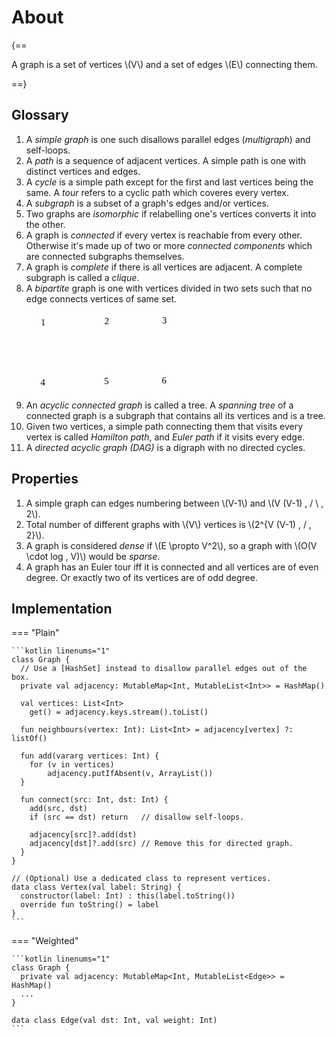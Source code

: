 # About

{==

A graph is a set of vertices \\(V\\) and a set of edges \\(E\\) connecting them.

==}

## Glossary

1. A _simple graph_ is one such disallows parallel edges (_multigraph_) and self-loops.
2. A _path_ is a sequence of adjacent vertices. A simple path is one with distinct vertices and edges. 
3. A _cycle_ is a simple path except for the first and last vertices being the same. A _tour_ refers to a cyclic path which coveres every vertex.
4. A _subgraph_ is a subset of a graph's edges and/or vertices.
5. Two graphs are _isomorphic_ if relabelling one's vertices converts it into the other.
6. A graph is _connected_ if every vertex is reachable from every other. Otherwise it's made up of two or more _connected components_ which are connected subgraphs themselves.
7. A graph is _complete_ if there is all vertices are adjacent. A complete subgraph is called a _clique_.
8. A _bipartite_ graph is one with vertices divided in two sets such that no edge connects vertices of same set. <svg version="1.1" xmlns="http://www.w3.org/2000/svg" viewBox="0 0 334.14273834228516 203.39279174804688" height="150">
  <g stroke-linecap="round" transform="translate(10.714286804199219 14.78570556640625) rotate(0 25.142837524414062 24.5)"><path d="M50.29 24.5 C50.29 25.92, 50.16 27.36, 49.9 28.75 C49.65 30.15, 49.27 31.55, 48.77 32.88 C48.27 34.21, 47.64 35.52, 46.92 36.75 C46.19 37.98, 45.34 39.16, 44.4 40.25 C43.47 41.33, 42.42 42.36, 41.3 43.27 C40.19 44.18, 38.97 45.01, 37.71 45.72 C36.45 46.43, 35.11 47.04, 33.74 47.52 C32.37 48.01, 30.94 48.38, 29.51 48.63 C28.08 48.87, 26.6 49, 25.14 49 C23.69 49, 22.21 48.87, 20.78 48.63 C19.34 48.38, 17.91 48.01, 16.54 47.52 C15.18 47.04, 13.83 46.43, 12.57 45.72 C11.31 45.01, 10.1 44.18, 8.98 43.27 C7.87 42.36, 6.82 41.33, 5.88 40.25 C4.95 39.16, 4.1 37.98, 3.37 36.75 C2.64 35.52, 2.01 34.21, 1.52 32.88 C1.02 31.55, 0.63 30.15, 0.38 28.75 C0.13 27.36, 0 25.92, 0 24.5 C0 23.08, 0.13 21.64, 0.38 20.25 C0.63 18.85, 1.02 17.45, 1.52 16.12 C2.01 14.79, 2.64 13.48, 3.37 12.25 C4.1 11.02, 4.95 9.84, 5.88 8.75 C6.82 7.67, 7.87 6.64, 8.98 5.73 C10.1 4.82, 11.31 3.99, 12.57 3.28 C13.83 2.57, 15.18 1.96, 16.54 1.48 C17.91 0.99, 19.34 0.62, 20.78 0.37 C22.21 0.13, 23.69 0, 25.14 0 C26.6 0, 28.08 0.13, 29.51 0.37 C30.94 0.62, 32.37 0.99, 33.74 1.48 C35.11 1.96, 36.45 2.57, 37.71 3.28 C38.97 3.99, 40.19 4.82, 41.3 5.73 C42.42 6.64, 43.47 7.67, 44.4 8.75 C45.34 9.84, 46.19 11.02, 46.92 12.25 C47.64 13.48, 48.27 14.79, 48.77 16.12 C49.27 17.45, 49.65 18.85, 49.9 20.25 C50.16 21.64, 50.22 23.79, 50.29 24.5 C50.35 25.21, 50.35 23.79, 50.29 24.5" stroke="var(--md-code-fg-color)" stroke-width="2" fill="none"></path></g><g transform="translate(30.219078416828495 27.461589427335838) rotate(0 5.859375 12.000000000000014)"><text x="5.859375" y="19.3125" font-family="Cascadia, Segoe UI Emoji" font-size="20px" fill="var(--md-code-fg-color)" text-anchor="middle" style="white-space: pre;" direction="ltr" dominant-baseline="alphabetic">1</text></g><g stroke-linecap="round" transform="translate(148.71430206298828 11.999984741210938) rotate(0 25.142837524414062 24.5)"><path d="M50.29 24.5 C50.29 25.92, 50.16 27.36, 49.9 28.75 C49.65 30.15, 49.27 31.55, 48.77 32.88 C48.27 34.21, 47.64 35.52, 46.92 36.75 C46.19 37.98, 45.34 39.16, 44.4 40.25 C43.47 41.33, 42.42 42.36, 41.3 43.27 C40.19 44.18, 38.97 45.01, 37.71 45.72 C36.45 46.43, 35.11 47.04, 33.74 47.52 C32.37 48.01, 30.94 48.38, 29.51 48.63 C28.08 48.87, 26.6 49, 25.14 49 C23.69 49, 22.21 48.87, 20.78 48.63 C19.34 48.38, 17.91 48.01, 16.54 47.52 C15.18 47.04, 13.83 46.43, 12.57 45.72 C11.31 45.01, 10.1 44.18, 8.98 43.27 C7.87 42.36, 6.82 41.33, 5.88 40.25 C4.95 39.16, 4.1 37.98, 3.37 36.75 C2.64 35.52, 2.01 34.21, 1.52 32.88 C1.02 31.55, 0.63 30.15, 0.38 28.75 C0.13 27.36, 0 25.92, 0 24.5 C0 23.08, 0.13 21.64, 0.38 20.25 C0.63 18.85, 1.02 17.45, 1.52 16.12 C2.01 14.79, 2.64 13.48, 3.37 12.25 C4.1 11.02, 4.95 9.84, 5.88 8.75 C6.82 7.67, 7.87 6.64, 8.98 5.73 C10.1 4.82, 11.31 3.99, 12.57 3.28 C13.83 2.57, 15.18 1.96, 16.54 1.48 C17.91 0.99, 19.34 0.62, 20.78 0.37 C22.21 0.13, 23.69 0, 25.14 0 C26.6 0, 28.08 0.13, 29.51 0.37 C30.94 0.62, 32.37 0.99, 33.74 1.48 C35.11 1.96, 36.45 2.57, 37.71 3.28 C38.97 3.99, 40.19 4.82, 41.3 5.73 C42.42 6.64, 43.47 7.67, 44.4 8.75 C45.34 9.84, 46.19 11.02, 46.92 12.25 C47.64 13.48, 48.27 14.79, 48.77 16.12 C49.27 17.45, 49.65 18.85, 49.9 20.25 C50.16 21.64, 50.22 23.79, 50.29 24.5 C50.35 25.21, 50.35 23.79, 50.29 24.5" stroke="var(--md-code-fg-color)" stroke-width="2" fill="none"></path></g><g transform="translate(168.21909367561756 24.675868602140525) rotate(0 5.859375 12.000000000000014)"><text x="5.859375" y="19.3125" font-family="Cascadia, Segoe UI Emoji" font-size="20px" fill="var(--md-code-fg-color)" text-anchor="middle" style="white-space: pre;" direction="ltr" dominant-baseline="alphabetic">2</text></g><g stroke-linecap="round" transform="translate(273.85706329345703 10) rotate(0 25.142837524414062 24.5)"><path d="M50.29 24.5 C50.29 25.92, 50.16 27.36, 49.9 28.75 C49.65 30.15, 49.27 31.55, 48.77 32.88 C48.27 34.21, 47.64 35.52, 46.92 36.75 C46.19 37.98, 45.34 39.16, 44.4 40.25 C43.47 41.33, 42.42 42.36, 41.3 43.27 C40.19 44.18, 38.97 45.01, 37.71 45.72 C36.45 46.43, 35.11 47.04, 33.74 47.52 C32.37 48.01, 30.94 48.38, 29.51 48.63 C28.08 48.87, 26.6 49, 25.14 49 C23.69 49, 22.21 48.87, 20.78 48.63 C19.34 48.38, 17.91 48.01, 16.54 47.52 C15.18 47.04, 13.83 46.43, 12.57 45.72 C11.31 45.01, 10.1 44.18, 8.98 43.27 C7.87 42.36, 6.82 41.33, 5.88 40.25 C4.95 39.16, 4.1 37.98, 3.37 36.75 C2.64 35.52, 2.01 34.21, 1.52 32.88 C1.02 31.55, 0.63 30.15, 0.38 28.75 C0.13 27.36, 0 25.92, 0 24.5 C0 23.08, 0.13 21.64, 0.38 20.25 C0.63 18.85, 1.02 17.45, 1.52 16.12 C2.01 14.79, 2.64 13.48, 3.37 12.25 C4.1 11.02, 4.95 9.84, 5.88 8.75 C6.82 7.67, 7.87 6.64, 8.98 5.73 C10.1 4.82, 11.31 3.99, 12.57 3.28 C13.83 2.57, 15.18 1.96, 16.54 1.48 C17.91 0.99, 19.34 0.62, 20.78 0.37 C22.21 0.13, 23.69 0, 25.14 0 C26.6 0, 28.08 0.13, 29.51 0.37 C30.94 0.62, 32.37 0.99, 33.74 1.48 C35.11 1.96, 36.45 2.57, 37.71 3.28 C38.97 3.99, 40.19 4.82, 41.3 5.73 C42.42 6.64, 43.47 7.67, 44.4 8.75 C45.34 9.84, 46.19 11.02, 46.92 12.25 C47.64 13.48, 48.27 14.79, 48.77 16.12 C49.27 17.45, 49.65 18.85, 49.9 20.25 C50.16 21.64, 50.22 23.79, 50.29 24.5 C50.35 25.21, 50.35 23.79, 50.29 24.5" stroke="var(--md-code-fg-color)" stroke-width="2" fill="none"></path></g><g transform="translate(293.36185490608636 22.675883860929588) rotate(0 5.859375 12.000000000000014)"><text x="5.859375" y="19.3125" font-family="Cascadia, Segoe UI Emoji" font-size="20px" fill="var(--md-code-fg-color)" text-anchor="middle" style="white-space: pre;" direction="ltr" dominant-baseline="alphabetic">3</text></g><g stroke-linecap="round" transform="translate(10 144.39279174804688) rotate(0 25.142837524414062 24.5)"><path d="M50.29 24.5 C50.29 25.92, 50.16 27.36, 49.9 28.75 C49.65 30.15, 49.27 31.55, 48.77 32.88 C48.27 34.21, 47.64 35.52, 46.92 36.75 C46.19 37.98, 45.34 39.16, 44.4 40.25 C43.47 41.33, 42.42 42.36, 41.3 43.27 C40.19 44.18, 38.97 45.01, 37.71 45.72 C36.45 46.43, 35.11 47.04, 33.74 47.52 C32.37 48.01, 30.94 48.38, 29.51 48.63 C28.08 48.87, 26.6 49, 25.14 49 C23.69 49, 22.21 48.87, 20.78 48.63 C19.34 48.38, 17.91 48.01, 16.54 47.52 C15.18 47.04, 13.83 46.43, 12.57 45.72 C11.31 45.01, 10.1 44.18, 8.98 43.27 C7.87 42.36, 6.82 41.33, 5.88 40.25 C4.95 39.16, 4.1 37.98, 3.37 36.75 C2.64 35.52, 2.01 34.21, 1.52 32.88 C1.02 31.55, 0.63 30.15, 0.38 28.75 C0.13 27.36, 0 25.92, 0 24.5 C0 23.08, 0.13 21.64, 0.38 20.25 C0.63 18.85, 1.02 17.45, 1.52 16.12 C2.01 14.79, 2.64 13.48, 3.37 12.25 C4.1 11.02, 4.95 9.84, 5.88 8.75 C6.82 7.67, 7.87 6.64, 8.98 5.73 C10.1 4.82, 11.31 3.99, 12.57 3.28 C13.83 2.57, 15.18 1.96, 16.54 1.48 C17.91 0.99, 19.34 0.62, 20.78 0.37 C22.21 0.13, 23.69 0, 25.14 0 C26.6 0, 28.08 0.13, 29.51 0.37 C30.94 0.62, 32.37 0.99, 33.74 1.48 C35.11 1.96, 36.45 2.57, 37.71 3.28 C38.97 3.99, 40.19 4.82, 41.3 5.73 C42.42 6.64, 43.47 7.67, 44.4 8.75 C45.34 9.84, 46.19 11.02, 46.92 12.25 C47.64 13.48, 48.27 14.79, 48.77 16.12 C49.27 17.45, 49.65 18.85, 49.9 20.25 C50.16 21.64, 50.22 23.79, 50.29 24.5 C50.35 25.21, 50.35 23.79, 50.29 24.5" stroke="var(--md-code-fg-color)" stroke-width="2" fill="none"></path></g><g transform="translate(29.504791612629276 157.06867560897643) rotate(0 5.859375 12)"><text x="5.859375" y="19.3125" font-family="Cascadia, Segoe UI Emoji" font-size="20px" fill="var(--md-code-fg-color)" text-anchor="middle" style="white-space: pre;" direction="ltr" dominant-baseline="alphabetic">4</text></g><g stroke-linecap="round" transform="translate(148.00001525878906 141.60707092285156) rotate(0 25.142837524414062 24.5)"><path d="M50.29 24.5 C50.29 25.92, 50.16 27.36, 49.9 28.75 C49.65 30.15, 49.27 31.55, 48.77 32.88 C48.27 34.21, 47.64 35.52, 46.92 36.75 C46.19 37.98, 45.34 39.16, 44.4 40.25 C43.47 41.33, 42.42 42.36, 41.3 43.27 C40.19 44.18, 38.97 45.01, 37.71 45.72 C36.45 46.43, 35.11 47.04, 33.74 47.52 C32.37 48.01, 30.94 48.38, 29.51 48.63 C28.08 48.87, 26.6 49, 25.14 49 C23.69 49, 22.21 48.87, 20.78 48.63 C19.34 48.38, 17.91 48.01, 16.54 47.52 C15.18 47.04, 13.83 46.43, 12.57 45.72 C11.31 45.01, 10.1 44.18, 8.98 43.27 C7.87 42.36, 6.82 41.33, 5.88 40.25 C4.95 39.16, 4.1 37.98, 3.37 36.75 C2.64 35.52, 2.01 34.21, 1.52 32.88 C1.02 31.55, 0.63 30.15, 0.38 28.75 C0.13 27.36, 0 25.92, 0 24.5 C0 23.08, 0.13 21.64, 0.38 20.25 C0.63 18.85, 1.02 17.45, 1.52 16.12 C2.01 14.79, 2.64 13.48, 3.37 12.25 C4.1 11.02, 4.95 9.84, 5.88 8.75 C6.82 7.67, 7.87 6.64, 8.98 5.73 C10.1 4.82, 11.31 3.99, 12.57 3.28 C13.83 2.57, 15.18 1.96, 16.54 1.48 C17.91 0.99, 19.34 0.62, 20.78 0.37 C22.21 0.13, 23.69 0, 25.14 0 C26.6 0, 28.08 0.13, 29.51 0.37 C30.94 0.62, 32.37 0.99, 33.74 1.48 C35.11 1.96, 36.45 2.57, 37.71 3.28 C38.97 3.99, 40.19 4.82, 41.3 5.73 C42.42 6.64, 43.47 7.67, 44.4 8.75 C45.34 9.84, 46.19 11.02, 46.92 12.25 C47.64 13.48, 48.27 14.79, 48.77 16.12 C49.27 17.45, 49.65 18.85, 49.9 20.25 C50.16 21.64, 50.22 23.79, 50.29 24.5 C50.35 25.21, 50.35 23.79, 50.29 24.5" stroke="var(--md-code-fg-color)" stroke-width="2" fill="none"></path></g><g transform="translate(167.50480687141834 154.28295478378112) rotate(0 5.859375 12)"><text x="5.859375" y="19.3125" font-family="Cascadia, Segoe UI Emoji" font-size="20px" fill="var(--md-code-fg-color)" text-anchor="middle" style="white-space: pre;" direction="ltr" dominant-baseline="alphabetic">5</text></g><g stroke-linecap="round" transform="translate(273.1427764892578 139.60708618164062) rotate(0 25.142837524414062 24.5)"><path d="M50.29 24.5 C50.29 25.92, 50.16 27.36, 49.9 28.75 C49.65 30.15, 49.27 31.55, 48.77 32.88 C48.27 34.21, 47.64 35.52, 46.92 36.75 C46.19 37.98, 45.34 39.16, 44.4 40.25 C43.47 41.33, 42.42 42.36, 41.3 43.27 C40.19 44.18, 38.97 45.01, 37.71 45.72 C36.45 46.43, 35.11 47.04, 33.74 47.52 C32.37 48.01, 30.94 48.38, 29.51 48.63 C28.08 48.87, 26.6 49, 25.14 49 C23.69 49, 22.21 48.87, 20.78 48.63 C19.34 48.38, 17.91 48.01, 16.54 47.52 C15.18 47.04, 13.83 46.43, 12.57 45.72 C11.31 45.01, 10.1 44.18, 8.98 43.27 C7.87 42.36, 6.82 41.33, 5.88 40.25 C4.95 39.16, 4.1 37.98, 3.37 36.75 C2.64 35.52, 2.01 34.21, 1.52 32.88 C1.02 31.55, 0.63 30.15, 0.38 28.75 C0.13 27.36, 0 25.92, 0 24.5 C0 23.08, 0.13 21.64, 0.38 20.25 C0.63 18.85, 1.02 17.45, 1.52 16.12 C2.01 14.79, 2.64 13.48, 3.37 12.25 C4.1 11.02, 4.95 9.84, 5.88 8.75 C6.82 7.67, 7.87 6.64, 8.98 5.73 C10.1 4.82, 11.31 3.99, 12.57 3.28 C13.83 2.57, 15.18 1.96, 16.54 1.48 C17.91 0.99, 19.34 0.62, 20.78 0.37 C22.21 0.13, 23.69 0, 25.14 0 C26.6 0, 28.08 0.13, 29.51 0.37 C30.94 0.62, 32.37 0.99, 33.74 1.48 C35.11 1.96, 36.45 2.57, 37.71 3.28 C38.97 3.99, 40.19 4.82, 41.3 5.73 C42.42 6.64, 43.47 7.67, 44.4 8.75 C45.34 9.84, 46.19 11.02, 46.92 12.25 C47.64 13.48, 48.27 14.79, 48.77 16.12 C49.27 17.45, 49.65 18.85, 49.9 20.25 C50.16 21.64, 50.22 23.79, 50.29 24.5 C50.35 25.21, 50.35 23.79, 50.29 24.5" stroke="var(--md-code-fg-color)" stroke-width="2" fill="none"></path></g><g transform="translate(292.64756810188715 152.28297004257018) rotate(0 5.859375 12)"><text x="5.859375" y="19.3125" font-family="Cascadia, Segoe UI Emoji" font-size="20px" fill="var(--md-code-fg-color)" text-anchor="middle" style="white-space: pre;" direction="ltr" dominant-baseline="alphabetic">6</text></g><g stroke-linecap="round"><g transform="translate(34.71428680419922 65.07147216796875) rotate(0 0 38.57142639160156)"><path d="M0 0 C0 12.86, 0 64.29, 0 77.14 M0 0 C0 12.86, 0 64.29, 0 77.14" stroke="var(--md-code-fg-color)" stroke-width="2" fill="none"></path></g></g><mask></mask><g stroke-linecap="round"><g transform="translate(47.28575897216797 61.642852783203125) rotate(0 52.571380615234375 43.42857360839844)"><path d="M0 0 C17.52 14.48, 87.62 72.38, 105.14 86.86 M0 0 C17.52 14.48, 87.62 72.38, 105.14 86.86" stroke="var(--md-code-fg-color)" stroke-width="2" fill="none"></path></g></g><mask></mask><g stroke-linecap="round"><g transform="translate(52.999961853027344 149.07147216796875) rotate(0 52.57142639160156 -45.4285888671875)"><path d="M0 0 C17.52 -15.14, 87.62 -75.71, 105.14 -90.86 M0 0 C17.52 -15.14, 87.62 -75.71, 105.14 -90.86" stroke="var(--md-code-fg-color)" stroke-width="2" fill="none"></path></g></g><mask></mask><g stroke-linecap="round"><g transform="translate(193.5714340209961 54.21435546875) rotate(0 45.428558349609375 44.28569030761719)"><path d="M0 0 C15.14 14.76, 75.71 73.81, 90.86 88.57 M0 0 C15.14 14.76, 75.71 73.81, 90.86 88.57" stroke="var(--md-code-fg-color)" stroke-width="2" fill="none"></path></g></g><mask></mask><g stroke-linecap="round"><g transform="translate(298.71431732177734 138.7857666015625) rotate(0 0.571441650390625 -39.71430969238281)"><path d="M0 0 C0.19 -13.24, 0.95 -66.19, 1.14 -79.43 M0 0 C0.19 -13.24, 0.95 -66.19, 1.14 -79.43" stroke="var(--md-code-fg-color)" stroke-width="2" fill="none"></path></g></g><mask></mask></svg>
9. An _acyclic connected graph_ is called a tree. A _spanning tree_ of a connected graph is a subgraph that contains all its vertices and is a tree.
10. Given two vertices, a simple path connecting them that visits every vertex is called _Hamilton path_, and _Euler path_ if it visits every edge.
11. A _directed acyclic graph (DAG)_ is a digraph with no directed cycles.

## Properties

1. A simple graph can edges numbering between \\(V-1\\) and \\(V (V-1) \, / \ \, 2\\).
2. Total number of different graphs with \\(V\\) vertices is \\(2^{V (V-1) \, / \, 2}\\).
3. A graph is considered _dense_ if \\(E \propto V^2\\), so a graph with \\(O(V \cdot log \, V)\\) would be _sparse_.
4. A graph has an Euler tour iff it is connected and all vertices are of even degree. Or exactly two of its vertices are of odd degree.

## Implementation

=== "Plain"

    ```kotlin linenums="1"
    class Graph {
      // Use a [HashSet] instead to disallow parallel edges out of the box.
      private val adjacency: MutableMap<Int, MutableList<Int>> = HashMap()

      val vertices: List<Int>
        get() = adjacency.keys.stream().toList()

      fun neighbours(vertex: Int): List<Int> = adjacency[vertex] ?: listOf()

      fun add(vararg vertices: Int) {
        for (v in vertices)
            adjacency.putIfAbsent(v, ArrayList())
      }

      fun connect(src: Int, dst: Int) {
        add(src, dst)
        if (src == dst) return   // disallow self-loops.
        
        adjacency[src]?.add(dst)
        adjacency[dst]?.add(src) // Remove this for directed graph.
      }
    }

    // (Optional) Use a dedicated class to represent vertices.
    data class Vertex(val label: String) {
      constructor(label: Int) : this(label.toString())
      override fun toString() = label
    }
    ```

=== "Weighted"

    ```kotlin linenums="1"
    class Graph {
      private val adjacency: MutableMap<Int, MutableList<Edge>> = HashMap()
      ...
    }

    data class Edge(val dst: Int, val weight: Int)
    ```